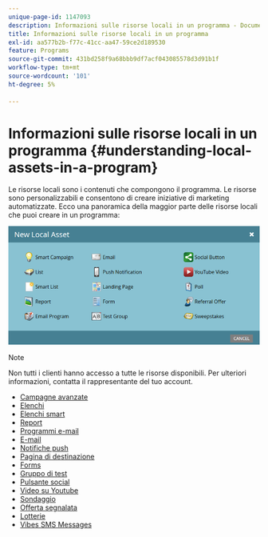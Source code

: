 ```yaml
---
unique-page-id: 1147093
description: Informazioni sulle risorse locali in un programma - Documentazione di Marketo - Documentazione del prodotto
title: Informazioni sulle risorse locali in un programma
exl-id: aa577b2b-f77c-41cc-aa47-59ce2d189530
feature: Programs
source-git-commit: 431bd258f9a68bbb9df7acf043085578d3d91b1f
workflow-type: tm+mt
source-wordcount: '101'
ht-degree: 5%

---
```


# Informazioni sulle risorse locali in un programma {#understanding-local-assets-in-a-program}

Le risorse locali sono i contenuti che compongono il programma. Le risorse sono personalizzabili e consentono di creare iniziative di marketing automatizzate. Ecco una panoramica della maggior parte delle risorse locali che puoi creare in un programma:

![](assets/one.png)

>[!NOTE]
>
>Non tutti i clienti hanno accesso a tutte le risorse disponibili. Per ulteriori informazioni, contatta il rappresentante del tuo account.

* [Campagne avanzate](/help/marketo/product-docs/core-marketo-concepts/smart-campaigns/creating-a-smart-campaign/understanding-batch-and-trigger-smart-campaigns.md)
* [Elenchi](/help/marketo/product-docs/core-marketo-concepts/smart-lists-and-static-lists/static-lists/understanding-static-lists.md)
* [Elenchi smart](/help/marketo/product-docs/core-marketo-concepts/smart-lists-and-static-lists/creating-a-smart-list/create-a-smart-list.md)
* [Report](/help/marketo/product-docs/reporting/basic-reporting/report-types/report-type-overview.md)
* [Programmi e-mail](/help/marketo/product-docs/email-marketing/email-programs/creating-an-email-program/understanding-email-programs.md)
* [E-mail](/help/marketo/product-docs/email-marketing/email-programs/email-program-actions/create-an-email-for-an-email-program.md)
* [Notifiche push](/help/marketo/product-docs/mobile-marketing/push-notifications/understanding-push-notifications.md)
* [Pagina di destinazione](/help/marketo/product-docs/demand-generation/landing-pages/understanding-landing-pages/understanding-free-form-vs-guided-landing-pages.md)
* [Forms](/help/marketo/product-docs/demand-generation/forms/creating-a-form/create-a-form.md)
* [Gruppo di test](/help/marketo/product-docs/demand-generation/landing-pages/understanding-landing-pages/landing-page-test-groups.md)
* [Pulsante social](/help/marketo/product-docs/demand-generation/landing-pages/free-form-landing-pages/add-a-social-button-to-a-free-form-landing-page.md)
* [Video su Youtube](/help/marketo/product-docs/demand-generation/social/social-functions/add-a-video.md)
* [Sondaggio](/help/marketo/product-docs/demand-generation/social/creating-a-poll/create-a-poll.md)
* [Offerta segnalata](/help/marketo/product-docs/demand-generation/social/referral-offers/create-a-referral-offer.md)
* [Lotterie](/help/marketo/product-docs/demand-generation/social/sweepstakes/create-sweepstakes.md)
* [Vibes SMS Messages](/help/marketo/product-docs/mobile-marketing/vibes-sms-messages/create-a-vibes-sms-message.md)
